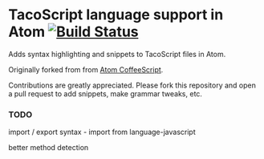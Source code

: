 # TacoScript language support in Atom [![Build Status](https://travis-ci.org/tacoscript/atom-language-tacoscript.svg?branch=master)](https://travis-ci.org/tacoscript/atom-language-tacoscript)

Adds syntax highlighting and snippets to TacoScript files in Atom.

Originally forked from
from [Atom CoffeeScript](https://github.com/atom/language-coffee-script).

Contributions are greatly appreciated. Please fork this repository and open a
pull request to add snippets, make grammar tweaks, etc.

### TODO

import / export syntax - import from language-javascript

better method detection
